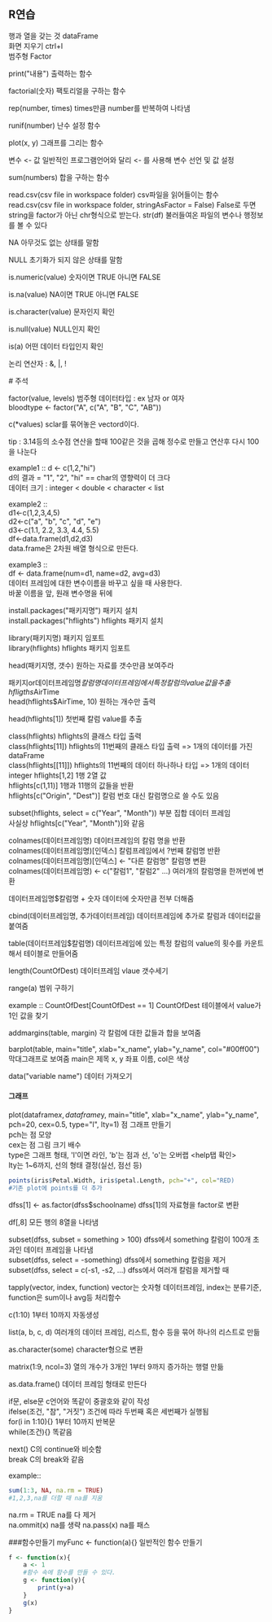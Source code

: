 ## R연습  

행과 열을 갖는 것 dataFrame  
화면 지우기 ctrl+l  
범주형 Factor

print("내용") 출력하는 함수

factorial(숫자) 팩토리얼을 구하는 함수

rep(number, times) times만큼 number를 반복하여 나타냄

runif(number) 난수 설정 함수

plot(x, y) 그래프를 그리는 함수

변수 <- 값 일반적인 프로그램언어와 달리 <- 를 사용해 변수 선언 및 값 설정

sum(numbers) 합을 구하는 함수

read.csv(csv file in workspace folder) csv파일을 읽어들이는 함수  
read.csv(csv file in workspace folder, stringAsFactor = False) False로 두면 string을 factor가 아닌 chr형식으로 받는다.
str(df) 불러들여온 파일의 변수나 행정보를 볼 수 있다  

NA 아무것도 없는 상태를 말함

NULL 초기화가 되지 않은 상태를 말함

is.numeric(value) 숫자이면 TRUE 아니면 FALSE

is.na(value) NA이면 TRUE 아니면 FALSE

is.character(value) 문자인지 확인

is.null(value) NULL인지 확인

is(a) 어떤 데이터 타입인지 확인

논리 연산자 : &, |, !

\# 주석

factor(value, levels) 범주형 데이터타입 : ex 남자 or 여자  
bloodtype <- factor("A", c("A", "B", "C", "AB"))

c(\*values) sclar를 묶어놓은 vectord이다.

tip : 3.14등의 소수점 연산을 할때 100같은 것을 곱해 정수로 만들고 연산후 다시 100을 나눈다

example1 :: d <- c(1,2,"hi")  
d의 결과 = "1", "2", "hi" == char의 영향력이 더 크다  
데이터 크기 : integer < double < character < list

example2 ::  
d1<-c(1,2,3,4,5)  
d2<-c("a", "b", "c", "d", "e")  
d3<-c(1.1, 2.2, 3.3, 4.4, 5.5)  
df<-data.frame(d1,d2,d3)  
data.frame은 2차원 배열 형식으로 만든다.

example3 ::  
df <- data.frame(num=d1, name=d2, avg=d3)  
데이터 프레임에 대한 변수이름을 바꾸고 싶을 때 사용한다.  
바꿀 이름을 앞, 원래 변수명을 뒤에

install.packages("패키지명")  패키지 설치  
install.packages("hflights") hflights 패키지 설치

library(패키지명) 패키지 임포트  
library(hflights) hflights 패키지 임포트

head(패키지명, 갯수) 원하는 자료를 갯수만큼 보여주라

패키지or데이터프레임명$칼럼명 데이터프레임에서 특정 칼럼의 value값을 추출  
hfligths$AirTime  
head(hflights$AirTime, 10) 원하는 개수만 출력

head(hflights[1]) 첫번째 칼럼 value를 추출

class(hflights) hflights의 클래스 타입 출력  
class(hflights[11]) hflights의 11번째의 클래스 타입 출력 => 1개의 데이터를 가진 dataFrame  
class(hflights[[11]]) hflights의 11번째의 데이터 하나하나 타입 => 1개의 데이터 integer
hflights[1,2] 1행 2열 값  
hflights[c(1,11)] 1행과 11행의 값들을 반환  
hflights[c("Origin", "Dest")] 칼럼 번호 대신 칼럼명으로 쓸 수도 있음

subset(hflights, select = c("Year", "Month")) 부분 집합 데이터 프레임  
사실상 hflights[c("Year", "Month")]와 같음

colnames(데이터프레임명) 데이터프레임의 칼럼 명을 반환  
colnames(데이터프레임명)[인덱스] 칼럼프레임에서 ?번째 칼럼명 반환  
colnames(데이터프레임명)[인덱스] <- "다른 칼럼명" 칼럼명 변환  
colnames(데이터프레임명) <- c("칼럼1", "칼럼2" ...)  여러개의 칼럼명을 한꺼번에 변환

데이터프레임명$칼럼명 + 숫자  데이터에 숫자만큼 전부 더해줌

cbind(데이터프레임명, 추가데이터프레임) 데이터프레임에 추가로 칼럼과 데이터값을 붙여줌

table(데이터프레임$칼럼명) 데이터프레임에 있는 특정 칼럼의 value의 횟수를 카운트해서 테이블로 만들어줌

length(CountOfDest) 데이터프레임 vlaue 갯수세기 

range(a) 범위 구하기

example :: CountOfDest[CountOfDest == 1] CountOfDest 테이블에서 value가 1인 값을 찾기

addmargins(table, margin) 각 칼럼에 대한 값들과 합을 보여줌

barplot(table, main="title", xlab="x_name", ylab="y_name", col="#00ff00") 막대그래프로 보여줌 main은 제목 x, y 좌표 이름, col은 색상

data("variable name") 데이터 가져오기

#### 그래프

plot(dataframe$x, dataframe$y, main="title", xlab="x_name", ylab="y_name", pch=20, cex=0.5, type="l", lty=1) 점 그래프 만들기  
pch는 점 모양  
cex는 점 그림 크기 배수  
type은 그래프 형태, 'l'이면 라인, 'b'는 점과 선, 'o'는 오버랩 <help탭 확인>  
lty는 1~6까지, 선의 형태 결정(실선, 점선 등)  
```R
points(iris$Petal.Width, iris$petal.Length, pch="+", col="RED)
#기존 plot에 points를 더 추가
```

dfss[1] <- as.factor(dfss$schoolname) dfss[1]의 자료형을 factor로 변환

df[,8] 모든 행의 8열을 나타냄

subset(dfss, subset = something > 100) dfss에서 something 칼럼이 100개 초과인 데이터 프레임을 나타냄  
subset(dfss, select = -something) dfss에서 something 칼럼을 제거  
subset(dfss, select = c(-s1, -s2, ...) dfss에서 여러개 칼럼을 제거할 때

tapply(vector, index, function) vector는 숫자형 데이터프레임, index는 분류기준, function은 sum이나 avg등 처리함수

c(1:10) 1부터 10까지 자동생성

list(a, b, c, d) 여러개의 데이터 프레임, 리스트, 함수 등을 묶어 하나의 리스트로 만듦

as.character(some) character형으로 변환

matrix(1:9, ncol=3) 열의 개수가 3개인 1부터 9까지 증가하는 행렬 만듦

as.data.frame() 데이터 프레임 형태로 만든다

if문, else문 c언어와 똑같이 중괄호와 같이 작성  
ifelse(조건, "참", "거짓") 조건에 따라 두번째 혹은 세번째가 실행됨  
for(i in 1:10){} 1부터 10까지 반복문  
while(조건){} 똑같음

next() C의 continue와 비슷함  
break  C의 break와 같음

example::
```R
sum(1:3, NA, na.rm = TRUE) 
#1,2,3,na를 더할 때 na를 지움
```

na.rm = TRUE na를 다 제거  
na.ommit(x) na를 생략
na.pass(x) na를 패스

###함수만들기
myFunc <- function(a){} 일반적인 함수 만들기  
```R
f <- function(x){
    a <- 1
    #함수 속에 함수를 만들 수 있다.
    g <- function(y){
        print(y+a)
    }
    g(x)
}
```


